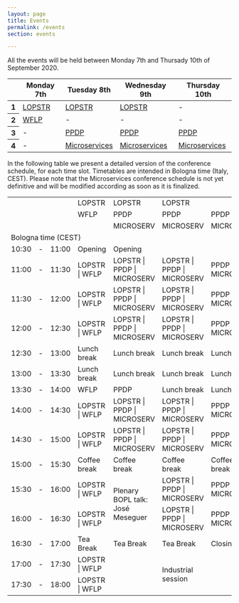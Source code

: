 ```yaml
---
layout: page
title: Events
permalink: /events
section: events

---
```


All the events will be held between Monday 7th and Thursady 10th of September 2020.

<table class="table table-responsive-sm table-hover text-center">
    <thead>
        <tr>
            <th scope="row"></th>
            <th scope="col">Monday 7th</th>
            <th scope="col">Tuesday 8th</th>
            <th scope="col">Wednesday 9th</th>
            <th scope="col">Thursday 10th</th>
        </tr>
    </thead>
    <tbody>
        <tr>
            <th scope="row">1</th>
            <td><a href="https://nms.kcl.ac.uk/maribel.fernandez/LOPSTR2020/">LOPSTR</a></td>
            <td><a href="https://nms.kcl.ac.uk/maribel.fernandez/LOPSTR2020/">LOPSTR</a></td>
            <td><a href="https://nms.kcl.ac.uk/maribel.fernandez/LOPSTR2020/">LOPSTR</a></td>
            <td>-</td>
        </tr>
        <tr>
            <th scope="row">2</th>
            <td><a href="http://helm.cs.unibo.it/wflp2020/">WFLP</a></td>
            <td>-</td>
            <td>-</td>
            <td>-</td>
        </tr>
        <tr>
            <th scope="row">3</th>
            <td>-</td>
            <td><a href="http://www.cse.chalmers.se/~abela/ppdp20/">PPDP</a></td>
            <td><a href="http://www.cse.chalmers.se/~abela/ppdp20/">PPDP</a></td>
            <td><a href="http://www.cse.chalmers.se/~abela/ppdp20/">PPDP</a></td>
        </tr>
        <tr>
            <th scope="row">4</th>
            <td>-</td>
            <td><a href="https://www.conf-micro.services/2020/">Microservices</a></td>
            <td><a href="https://www.conf-micro.services/2020/">Microservices</a></td>
            <td><a href="https://www.conf-micro.services/2020/">Microservices</a></td>
        </tr>
    </tbody>
</table>

<p>
    In the following table we present a detailed version of the conference schedule, for each time slot.
    Timetables are intended in Bologna time (Italy, CEST).
    <span class="alert">
        Please note that the Microservices conference schedule is not yet definitive and will be modified according as soon as it is finalized.
    </span>
</p>

<table class="table table-responsive-sm table-hover text-center">
    <tbody>
        <tr style='height:20px;'>
            <td class="s0"></td>
            <td class="s0" dir="ltr"></td>
            <td class="s0" dir="ltr"></td>
            <td class="s2" dir="ltr">LOPSTR</td>
            <td class="s2" dir="ltr">LOPSTR</td>
            <td class="s2" dir="ltr">LOPSTR</td>
            <td class="s0"></td>
            <td class="s0"></td>
        </tr>
        <tr style='height:20px;'>
            <td class="s0" dir="ltr"></td>
            <td class="s0" dir="ltr"></td>
            <td class="s0" dir="ltr"></td>
            <td class="s3" dir="ltr">WFLP</td>
            <td class="s4" dir="ltr">PPDP</td>
            <td class="s4" dir="ltr">PPDP</td>
            <td class="s4" dir="ltr">PPDP</td>
            <td class="s0"></td>
        </tr>
        <tr style='height:20px;'>
            <td class="s0" dir="ltr"></td>
            <td class="s0"></td>
            <td class="s0"></td>
            <td class="s0"></td>
            <td class="s5" dir="ltr">MICROSERV</td>
            <td class="s5" dir="ltr">MICROSERV</td>
            <td class="s5" dir="ltr">MICROSERV</td>
            <td class="s0"></td>
        </tr>
            <td class="s0" dir="ltr" colspan="8">Bologna time (CEST)</td>
        </tr>
        <tr style='height:20px;'>
            <td class="s0" dir="ltr">10:30</td>
            <td class="s0" dir="ltr">-</td>
            <td class="s0" dir="ltr">11:00</td>
            <td class="s6" dir="ltr">Opening</td>
            <td class="s6" dir="ltr">Opening</td>
            <td class="s6" dir="ltr"></td>
            <td class="s6" dir="ltr"></td>
            <td class="s0"></td>
        </tr>
        <tr style='height:20px;'>
            <td class="s0" dir="ltr">11:00</td>
            <td class="s0" dir="ltr">-</td>
            <td class="s0" dir="ltr">11:30</td>
            <td class="s7" dir="ltr">LOPSTR | WFLP</td>
            <td class="s7" dir="ltr">LOPSTR | PPDP | MICROSERV</td>
            <td class="s7" dir="ltr">LOPSTR | PPDP | MICROSERV</td>
            <td class="s7" dir="ltr">PPDP | MICROSERV</td>
            <td class="s0"></td>
        </tr>
        <tr style='height:20px;'>
            <td class="s0" dir="ltr">11:30</td>
            <td class="s0" dir="ltr">-</td>
            <td class="s0" dir="ltr">12:00</td>
            <td class="s7" dir="ltr">LOPSTR | WFLP</td>
            <td class="s7" dir="ltr">LOPSTR | PPDP | MICROSERV</td>
            <td class="s7" dir="ltr">LOPSTR | PPDP | MICROSERV</td>
            <td class="s7" dir="ltr">PPDP | MICROSERV</td>
            <td class="s0"></td>
        </tr>
        <tr style='height:20px;'>
            <td class="s0" dir="ltr">12:00</td>
            <td class="s0" dir="ltr">-</td>
            <td class="s0" dir="ltr">12:30</td>
            <td class="s7" dir="ltr">LOPSTR | WFLP</td>
            <td class="s7" dir="ltr">LOPSTR | PPDP | MICROSERV</td>
            <td class="s7" dir="ltr">LOPSTR | PPDP | MICROSERV</td>
            <td class="s7" dir="ltr">PPDP | MICROSERV</td>
            <td class="s0"></td>
        </tr>
        <tr style='height:20px;'>
            <td class="s0" dir="ltr">12:30</td>
            <td class="s0" dir="ltr">-</td>
            <td class="s0" dir="ltr">13:00</td>
            <td class="s6" dir="ltr">Lunch break</td>
            <td class="s6" dir="ltr">Lunch break</td>
            <td class="s6" dir="ltr">Lunch break</td>
            <td class="s6" dir="ltr">Lunch break</td>
            <td class="s0"></td>
        </tr>
        <tr style='height:20px;'>
            <td class="s0" dir="ltr">13:00</td>
            <td class="s0" dir="ltr">-</td>
            <td class="s0" dir="ltr">13:30</td>
            <td class="s6" dir="ltr">Lunch break</td>
            <td class="s6" dir="ltr">Lunch break</td>
            <td class="s6" dir="ltr">Lunch break</td>
            <td class="s6" dir="ltr">Lunch break</td>
            <td class="s0"></td>
        </tr>
        <tr style='height:20px;'>
            <td class="s0" dir="ltr">13:30</td>
            <td class="s0" dir="ltr">-</td>
            <td class="s0" dir="ltr">14:00</td>
            <td class="s7" dir="ltr">WFLP</td>
            <td class="s7" dir="ltr">PPDP</td>
            <td class="s6" dir="ltr">Lunch break</td>
            <td class="s6" dir="ltr">Lunch break</td>
            <td class="s0"></td>
        </tr>
        <tr style='height:20px;'>
            <td class="s0" dir="ltr">14:00</td>
            <td class="s0" dir="ltr">-</td>
            <td class="s0" dir="ltr">14:30</td>
            <td class="s7" dir="ltr">LOPSTR | WFLP</td>
            <td class="s7" dir="ltr">LOPSTR | PPDP | MICROSERV</td>
            <td class="s7" dir="ltr">LOPSTR | PPDP | MICROSERV</td>
            <td class="s7" dir="ltr">PPDP | MICROSERV</td>
            <td class="s0"></td>
        </tr>
        <tr style='height:20px;'>
            <td class="s0" dir="ltr">14:30</td>
            <td class="s0" dir="ltr">-</td>
            <td class="s0" dir="ltr">15:00</td>
            <td class="s7" dir="ltr">LOPSTR | WFLP</td>
            <td class="s7" dir="ltr">LOPSTR | PPDP | MICROSERV</td>
            <td class="s7" dir="ltr">LOPSTR | PPDP | MICROSERV</td>
            <td class="s7" dir="ltr">PPDP | MICROSERV</td>
            <td class="s0"></td>
        </tr>
        <tr style='height:20px;'>
            <td class="s0" dir="ltr">15:00</td>
            <td class="s0" dir="ltr">-</td>
            <td class="s0" dir="ltr">15:30</td>
            <td class="s6" dir="ltr">Coffee break</td>
            <td class="s6" dir="ltr">Coffee break</td>
            <td class="s6" dir="ltr">Coffee break</td>
            <td class="s6" dir="ltr">Coffee break</td>
            <td class="s0"></td>
        </tr>
        <tr style='height:20px;'>
            <td class="s0" dir="ltr">15:30</td>
            <td class="s0" dir="ltr">-</td>
            <td class="s0" dir="ltr">16:00</td>
            <td class="s7" dir="ltr">LOPSTR | WFLP</td>
            <td class="s8" dir="ltr" rowspan="2">Plenary BOPL talk: José Meseguer</td>
            <td class="s7" dir="ltr">LOPSTR | PPDP | MICROSERV</td>
            <td class="s7" dir="ltr">PPDP | MICROSERV</td>
            <td class="s0"></td>
        </tr>
        <tr style='height:20px;'>
            <td class="s0" dir="ltr">16:00</td>
            <td class="s0" dir="ltr">-</td>
            <td class="s0" dir="ltr">16:30</td>
            <td class="s7" dir="ltr">LOPSTR | WFLP</td>
            <td class="s7" dir="ltr">LOPSTR | PPDP | MICROSERV</td>
            <td class="s7" dir="ltr">PPDP | MICROSERV</td>
            <td class="s0"></td>
        </tr>
        <tr style='height:20px;'>
            <td class="s0" dir="ltr">16:30</td>
            <td class="s0" dir="ltr">-</td>
            <td class="s0" dir="ltr">17:00</td>
            <td class="s9" dir="ltr"> Tea Break </td>
            <td class="s9" dir="ltr"> Tea Break</td>
            <td class="s9" dir="ltr"> Tea Break</td>
            <td class="s9" dir="ltr">Closing</td>
            <td class="s0"></td>
        </tr>
        <tr style='height:20px;'>
            <td class="s0" dir="ltr">17:00</td>
            <td class="s0" dir="ltr">-</td>
            <td class="s0" dir="ltr">17:30</td>
            <td class="s7" dir="ltr">LOPSTR | WFLP</td>
            <td class="s10" dir="ltr"></td>
            <td class="s11" dir="ltr" rowspan="2">Industrial session</td>
            <td class="s10"></td>
            <td class="s0"></td>
        </tr>
        <tr style='height:20px;'>
            <td class="s0" dir="ltr">17:30</td>
            <td class="s0" dir="ltr">-</td>
            <td class="s0" dir="ltr">18:00</td>
            <td class="s7" dir="ltr">LOPSTR | WFLP</td>
            <td class="s10" dir="ltr"></td>
            <td class="s10"></td>
            <td class="s0"></td>
        </tr>
    </tbody>
</table>
